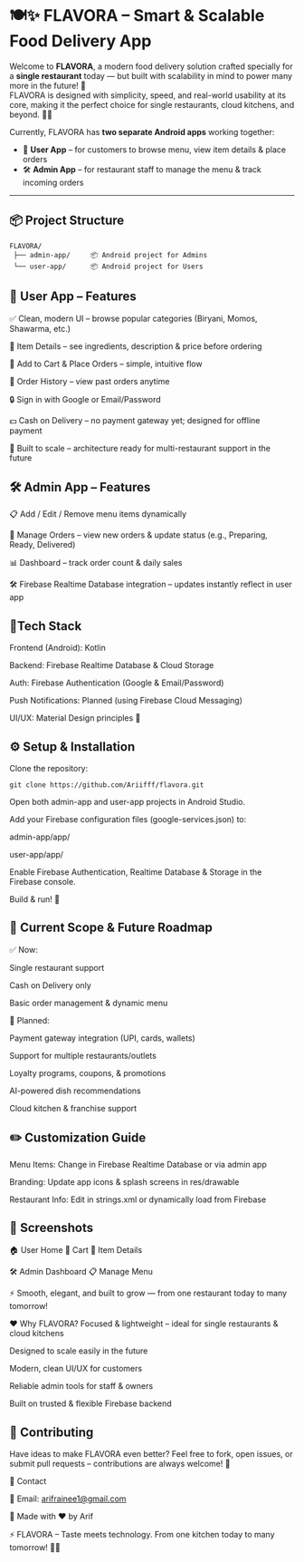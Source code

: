 # 🍽️✨ **FLAVORA** – Smart & Scalable Food Delivery App

Welcome to **FLAVORA**, a modern food delivery solution crafted specially for a **single restaurant** today — but built with scalability in mind to power many more in the future! 🚀  
FLAVORA is designed with simplicity, speed, and real-world usability at its core, making it the perfect choice for single restaurants, cloud kitchens, and beyond. 🌱🍔

Currently, FLAVORA has **two separate Android apps** working together:

- 📱 **User App** – for customers to browse menu, view item details & place orders  
- 🛠️ **Admin App** – for restaurant staff to manage the menu & track incoming orders

---

## 📦 **Project Structure**

```plaintext
FLAVORA/
 ├── admin-app/     📦 Android project for Admins
 └── user-app/      📦 Android project for Users
```

## 📲 User App – Features

✅ Clean, modern UI – browse popular categories (Biryani, Momos, Shawarma, etc.)

🍗 Item Details – see ingredients, description & price before ordering

🛒 Add to Cart & Place Orders – simple, intuitive flow

📝 Order History – view past orders anytime

🔒 Sign in with Google or Email/Password

💵 Cash on Delivery – no payment gateway yet; designed for offline payment

🌱 Built to scale – architecture ready for multi-restaurant support in the future

## 🛠️ Admin App – Features

📋 Add / Edit / Remove menu items dynamically

🚚 Manage Orders – view new orders & update status (e.g., Preparing, Ready, Delivered)

📊 Dashboard – track order count & daily sales

🛠 Firebase Realtime Database integration – updates instantly reflect in user app


## 🔧**Tech Stack**

Frontend (Android): Kotlin

Backend: Firebase Realtime Database & Cloud Storage

Auth: Firebase Authentication (Google & Email/Password)

Push Notifications: Planned (using Firebase Cloud Messaging)

UI/UX: Material Design principles 🎨

## ⚙️ Setup & Installation

Clone the repository:
```plaintext
git clone https://github.com/Ariifff/flavora.git
```
Open both admin-app and user-app projects in Android Studio.

Add your Firebase configuration files (google-services.json) to:

admin-app/app/

user-app/app/

Enable Firebase Authentication, Realtime Database & Storage in the Firebase console.

Build & run! 🚀

## 🌱 Current Scope & Future Roadmap
✅ Now:

Single restaurant support

Cash on Delivery only

Basic order management & dynamic menu

🔮 Planned:

Payment gateway integration (UPI, cards, wallets)

Support for multiple restaurants/outlets

Loyalty programs, coupons, & promotions

AI-powered dish recommendations

Cloud kitchen & franchise support

## ✏️ Customization Guide

Menu Items: Change in Firebase Realtime Database or via admin app

Branding: Update app icons & splash screens in res/drawable

Restaurant Info: Edit in strings.xml or dynamically load from Firebase

## 📸 Screenshots

🏠 User Home	🛒 Cart	🍗 Item Details

🛠️ Admin Dashboard	📋 Manage Menu

⚡ Smooth, elegant, and built to grow — from one restaurant today to many tomorrow!

❤️ Why FLAVORA?
Focused & lightweight – ideal for single restaurants & cloud kitchens

Designed to scale easily in the future

Modern, clean UI/UX for customers

Reliable admin tools for staff & owners

Built on trusted & flexible Firebase backend

## 🤝 Contributing

Have ideas to make FLAVORA even better?
Feel free to fork, open issues, or submit pull requests – contributions are always welcome! 🌟

📧 Contact

📩 Email: arifrainee1@gmail.com

📍 Made with ❤️ by Arif

⚡ FLAVORA – Taste meets technology.
From one kitchen today to many tomorrow! 🍲🚀
